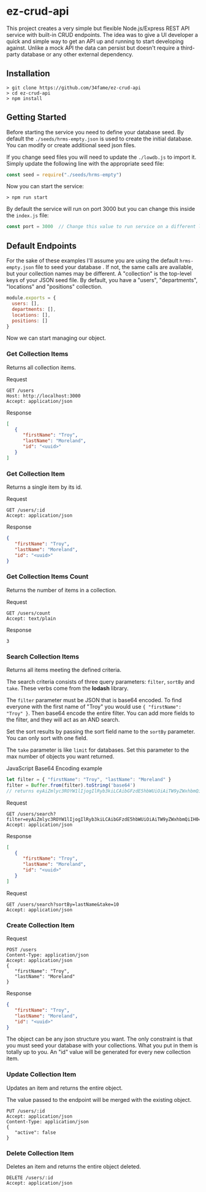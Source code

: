 # ez-crud-api

This project creates a very simple but flexible Node.js/Express REST API service with built-in CRUD endpoints.  The idea
 was to give a UI developer a quick and simple way to get an API up and running to start developing against.  Unlike a
  mock API the data can persist but doesn't require a third-party database or any other external dependency.
  
## Installation

```shell script
> git clone https://github.com/34fame/ez-crud-api
> cd ez-crud-api
> npm install
```

## Getting Started

Before starting the service you need to define your database seed.  By default the `./seeds/hrms-empty.json` is used
 to create the initial database.  You can modify or create additional seed json files.
 
If you change seed files you will need to update the `./lowdb.js` to import it.  Simply update the following line
 with the appropriate seed file:
 ```js
const seed = require("./seeds/hrms-empty")
```

Now you can start the service:
```shell script
> npm run start
```

By default the service will run on port 3000 but you can change this inside the `index.js` file:
```js
const port = 3000  // Change this value to run service on a different local port
```

## Default Endpoints

For the sake of these examples I'll assume you are using the default `hrms-empty.json` file to seed your database
.  If not, the same calls are available, but your collection names may be different.  A "collection" is the top-level
 keys of your JSON seed file.  By default, you have a "users", "departments", "locations" and "positions" collection.
 
 ```js
module.exports = {
   users: [],
   departments: [],
   locations: [],
   positions: []
}
```

Now we can start managing our object.

### Get Collection Items
Returns all collection items.

Request
```shell script
GET /users
Host: http://localhost:3000
Accept: application/json
```

Response
```json
[
   {
      "firstName": "Troy",
      "lastName": "Moreland",
      "id": "<uuid>"
   }
]
```

### Get Collection Item
Returns a single item by its id.

Request
```shell script
GET /users/:id
Accept: application/json
```

Response
```json
{
   "firstName": "Troy",
   "lastName": "Moreland",
   "id": "<uuid>"
}
```

### Get Collection Items Count
Returns the number of items in a collection.

Request
```shell script
GET /users/count
Accept: text/plain
```

Response
```shell script
3
```

### Search Collection Items
Returns all items meeting the defined criteria.

The search criteria consists of three query parameters: `filter`, `sortBy` and `take`.  These verbs come from the
 __lodash__ library.
 
 The `filter` parameter must be JSON that is base64 encoded.  To find everyone with the first name of "Troy" you
  would use `{ "firstName": "Troy" }`.  Then base64 encode the entire filter.  You can add more fields to the filter,
   and they will act as an AND search.
   
Set the sort results by passing the sort field name to the `sortBy` parameter.  You can only sort with one field.
 
The `take` parameter is like `limit` for databases.  Set this parameter to the max number of objects you want returned.

JavaScript Base64 Encoding example
```js
let filter = { "firstName": "Troy", "lastName": "Moreland" }
filter = Buffer.from(filter).toString('base64')
// returns eyAiZmlyc3ROYW1lIjogIlRyb3kiLCAibGFzdE5hbWUiOiAiTW9yZWxhbmQiIH0=
```

Request
```shell script
GET /users/search?filter=eyAiZmlyc3ROYW1lIjogIlRyb3kiLCAibGFzdE5hbWUiOiAiTW9yZWxhbmQiIH0=
Accept: application/json
```

Response
```json
[
   {
      "firstName": "Troy",
      "lastName": "Moreland",
      "id": "<uuid>"
   }
]
```

Request
```shell script
GET /users/search?sortBy=lastName&take=10
Accept: application/json
```

### Create Collection Item

Request
```shell script
POST /users
Content-Type: application/json
Accept: application/json
{
   "firstName": "Troy",
   "lastName": "Moreland"
}
```

Response
```json
{
   "firstName": "Troy",
   "lastName": "Moreland",
   "id": "<uuid>"
}
```

The object can be any json structure you want.  The only constraint is that you must seed your database with your
 collections.  What you put in them is totally up to you.  An "id" value will be generated for every new collection
  item.
  

### Update Collection Item
Updates an item and returns the entire object.

The value passed to the endpoint will be merged with the existing object.

```shell script
PUT /users/:id
Accept: application/json
Content-Type: application/json
{
   "active": false
}
```

### Delete Collection Item
Deletes an item and returns the entire object deleted.

```shell script
DELETE /users/:id
Accept: application/json
```

